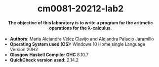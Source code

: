 # <div style="text-align: center">  cm0081-20212-lab2 </div> 
#### <div style="text-align: center">  The objective of this laboratory is to write a program for the aritmetic operations for the λ-calculus.</div> 
- **Authors**: Maria Alejandra Vélez Clavijo and Alejandra Palacio Jaramillo
- **Operating System used (OS):** Windows 10 Home single Language Version 20H2
- **Glasgow Haskell Compiler GHC** 8.10.7
- **QuickCheck version used:** 2.14.2
